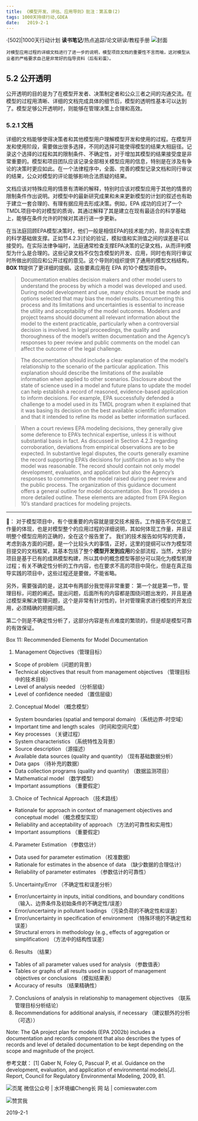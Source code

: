 ```yaml
---
title: 《模型开发、评估、应用导则》批注：第五章(2)
tags: 1000天持续行动,GDEA
date:   2019-2-1
---
```

·[502]|1000天行动计划
**读书笔记**/热点追踪/论文研读/教程手册
![封面](http://comieswater-1254012817.cossh.myqcloud.com/comieswater/1534259099598.png)

	对模型应用过程的详细文档进行了进一步的说明，模型项目文档的重要性不言而喻，这对模型从业者的严格要求自己是非常好的指导资料（后有彩蛋）。
## 5.2 公开透明 

公开透明的目的是为了在模型开发者、决策制定者和公众三者之间的沟通交流。在模型的过程用清晰、详细的文档完成具体的细节后，模型的透明性基本可以达到了。模型足够公开透明时，则能够在管理决策上合理和高效。

### 5.2.1 文档
详细的文档能够使得决策者和其他模型用户理解模型开发和使用的过程。在模型开发和使用阶段，需要做出很多选择，不同的选择可能使得模型的结果大相庭径。记录这个选择的过程和其的限制条件、不确定性，对于增加其模型的结果接受度是非常重要的。模型和项目团队应该记录全部相关模型应用的信息，特别是在涉及有争论的决策时更应如此。在一个法律程序中，全面、完善的模型记录文档和同行审议的结果，公众对模型的评论能够影响合法质疑的结果。

文档应该对特殊应用的情景有清晰的解释，特别时应该对模型应用于其他的情景的限制条件作出说明。对模型中的最新研究成果和未来更新模型的计划的叙述也有助于建立一套合理的、有理有据应用去形成决策。例如，EPA 成功的应对了一个TMDL项目中的对模型的质询，其通过解释了其是建立在现有最适合的科学基础上，能够在条件允许的时候对其进行进一步更新。

在当法庭回顾EPA模型决策时，他们一般是相信EPA的技术能力的，除非没有实质的科学基础做支撑。正如节4.2.3讨论的验证，模拟值和实测值之间的误差是可以接受的。在实际法律争端时，法庭通常检查支撑EPA决策的记录文档，从而评判模型为什么是合理的。这些记录文档不仅包含模型的开发、应用，同时也有同行审议时所做出的回应和公开过程的意见。这个导则的组织提供了通用的模型文档结构，**BOX 11**提供了更详细的提纲。这些要素应用在 EPA 的10个模型项目中。

>Documentation enables decision makers and other model users to understand the process by which a model was developed and used. During model development and use, many choices must be made and options selected that may bias the model results. Documenting this process and its limitations and uncertainties is essential to increase the utility and acceptability of the model outcomes. Modelers and project teams should document all relevant information about the model to the extent practicable, particularly when a controversial decision is involved. In legal proceedings, the quality and thoroughness of the model’s written documentation and the Agency’s responses to peer review and public comments on the model can affect the outcome of the legal challenge.

>The documentation should include a clear explanation of the model’s relationship to the scenario of the particular application. This explanation should describe the limitations of the available information when applied to other scenarios. Disclosure about the state of science used in a model and future plans to update the model can help establish a record of reasoned, evidence-based application to inform decisions. For example, EPA successfully defended a challenge to a model used in its TMDL program when it explained that it was basing its decision on the best available scientific information and that it intended to refine its model as better information surfaced.

>When a court reviews EPA modeling decisions, they generally give some deference to EPA’s technical expertise, unless it is without substantial basis in fact. As discussed in Section 4.2.3 regarding corroboration, deviations from empirical observations are to be expected. In substantive legal disputes, the courts generally examine the record supporting EPA’s decisions for justification as to why the model was reasonable. The record should contain not only model development, evaluation, and application but also the Agency’s responses to comments on the model raised during peer review and the public process. The organization of this guidance document offers a general outline for model documentation. Box 11 provides a more detailed outline. These elements are adapted from EPA Region 10’s standard practices for modeling projects.

---

🥚：
对于模型项目中，有个很重要的内容就是提交技术报告。工作报告不仅仅是工作量的体现，也是对模型整个的应用过程的详细说明，其如何体现工作量，并且证明整个模型应用的正确的，全在这个报告里了。
我们的技术报告如何写的完善，考虑到各方面的问题，是一个比较头大的事情，正好，这里的提纲可以作为模型项目提交的文档框架，其基本包括了整个**模型开发到应用**的全部流程，当然，大部分项目是基于已有的成熟模型构建，所以其中的概念模型等部分可以简化为模型机理过程；有关不确定性分析的工作内容，也在要求不高的项目中简化，但是在真正指导实践的项目中，这些过程还是要做，不能省略。

另外，需要强调的是，这其中有两部分我觉得非常重要：
第一个就是第一节，管理目标，问题的阐述。提出问题，后面所有的内容都是围绕问题出发的，并且是通过模型来解决管理问题，这个是非常有针对性的，针对管理需求进行模型的开发应用，必须精确的把握问题。

第二个则是不确定性分析了，这部分内容是有点难度的繁琐的，但是却是模型可靠的有效保证。

Box 11: Recommended Elements for Model Documentation
1. Management Objectives（管理目标）
- Scope of problem（问题的背景）
- Technical objectives that result from management objectives （管理目标中的技术目标）
- Level of analysis needed （分析层级）
- Level of confidence needed （置信层级）
2. Conceptual Model （概念模型）
- System boundaries (spatial and temporal domain) （系统边界-时空域）
- Important time and length scales （时间和空间尺度）
- Key processes （关键过程）
- System characteristics （系统特性及背景）
- Source description （源描述）
- Available data sources (quality and quantity) （现有基础数据分析）
- Data gaps （待补充的数据）
- Data collection programs (quality and quantity) （数据监测项目）
- Mathematical model （数学模型）
- Important assumptions （重要假定）
3. Choice of Technical Approach （技术路线）
- Rationale for approach in context of management objectives and conceptual model （概念模型实现）
- Reliability and acceptability of approach （方法的可靠性和实用性）
- Important assumptions （重要假定)
4. Parameter Estimation （参数估计）
- Data used for parameter estimation （校准数据）
- Rationale for estimates in the absence of data （缺少数据的合理估计）
- Reliability of parameter estimates （参数估计的可靠性）
5. Uncertainty/Error （不确定性和误差分析） 
- Error/uncertainty in inputs, initial conditions, and boundary conditions （输入、边界条件及初始条件的不确定性/误差）
- Error/uncertainty in pollutant loadings （污染负荷的不确定性和误差）
- Error/uncertainty in specification of environment （特殊环境的不确定性和误差）
- Structural errors in methodology (e.g., effects of aggregation or simplification) （方法中的结构性误差）
6. Results （结果）
- Tables of all parameter values used for analysis （参数值表）
- Tables or graphs of all results used in support of management objectives or conclusions （模拟结果表）
- Accuracy of results （结果精确性）
7. Conclusions of analysis in relationship to management objectives （联系管理目标分析结论）
8. Recommendations for additional analysis, if necessary （建议额外的分析（可选））

Note: The QA project plan for models (EPA 2002b) includes a documentation and records component that also describes the types of records and level of detailed documentation to be kept depending on the scope and magnitude of the project.




参考文献：
[1] Gaber N, Foley G, Pascual P, et al. Guidance on the development, evaluation, and application of environmental models[J]. Report, Council for Regulatory Environmental Modeling, 2009, 81.


![页尾](http://comieswater-1254012817.cossh.myqcloud.com/页尾识别new-2017-09-22.png)
微信公众号 | 水环境编Cheng长
网          站 | comieswater.com


![赞赏我](http://comieswater-1254012817.cossh.myqcloud.com/IMG_3077.JPG)

2019-2-1

